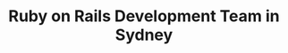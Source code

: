 ---
title: Ruby on Rails Development Team in Sydney
permalink: /landings/ruby-on-rails-developer-sydney
technology: Ruby on Rails
location: Sydney
---